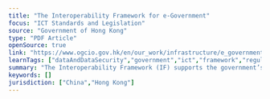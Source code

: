 ```yaml
---
title: "The Interoperability Framework for e-Government"
focus: "ICT Standards and Legislation"
source: "Government of Hong Kong"
type: "PDF Article"
openSource: true
link: "https://www.ogcio.gov.hk/en/our_work/infrastructure/e_government/if/doc/s18.pdf"
learnTags: ["dataAndDataSecurity","government","ict","framework","regulation"]
summary: "The Interoperability Framework (IF) supports the government’s strategy of providing client-centric joined-up services by facilitating the interoperability of technical systems between government departments, as well as between government systems and systems used by the public."
keywords: []
jurisdiction: ["China","Hong Kong"]
---
```

